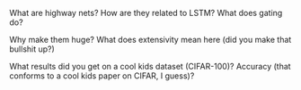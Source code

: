 What are highway nets? How are they related to LSTM? What does gating do?

Why make them huge? What does extensivity mean here (did you make that bullshit up?)

What results did you get on a cool kids dataset (CIFAR-100)? Accuracy (that conforms to a cool kids paper on CIFAR, I guess)?
